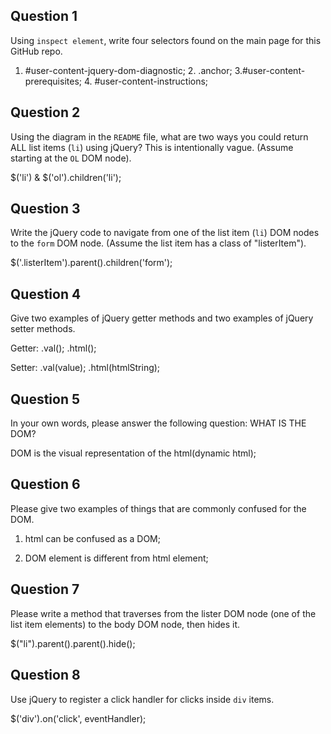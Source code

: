 ## Question 1

Using `inspect element`, write four selectors found on the main page for this
GitHub repo.

1. #user-content-jquery-dom-diagnostic; 2. .anchor;
3.#user-content-prerequisites; 4. #user-content-instructions;


## Question 2

Using the diagram in the `README` file, what are two ways you could return ALL
list items (`li`) using jQuery? This is intentionally vague. (Assume starting
at the `OL` DOM node).

$('li') & $('ol').children('li');


## Question 3

Write the jQuery code to navigate from one of the list item (`li`) DOM nodes to
the `form` DOM node. (Assume the list item has a class of "listerItem").

$('.listerItem').parent().children('form');

## Question 4

Give two examples of jQuery getter methods and two examples of jQuery setter
methods.

Getter: .val(); .html();

Setter: .val(value); .html(htmlString);

## Question 5

In your own words, please answer the following question: WHAT IS THE DOM?

DOM is the visual representation of the html(dynamic html);

## Question 6

Please give two examples of things that are commonly confused for the DOM.

1. html can be confused as a DOM;

2. DOM element is different from html element;

## Question 7

Please write a method that traverses from the lister DOM node (one of the list
item elements) to the body DOM node, then hides it.

$("li").parent().parent().hide();


## Question 8

Use jQuery to register a click handler for clicks inside `div` items.

$('div').on('click', eventHandler);
